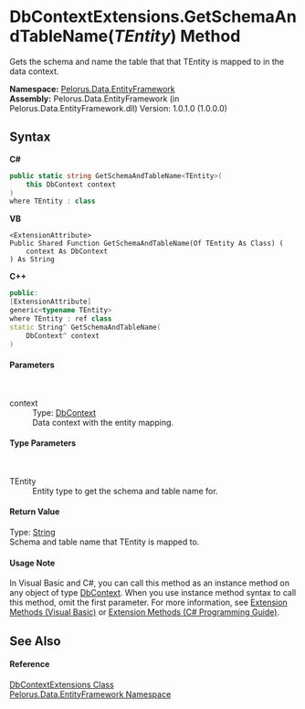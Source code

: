 # DbContextExtensions.GetSchemaAndTableName(*TEntity*) Method 
 

Gets the schema and name the table that that TEntity is mapped to in the data context.

**Namespace:**&nbsp;<a href="55312241">Pelorus.Data.EntityFramework</a><br />**Assembly:**&nbsp;Pelorus.Data.EntityFramework (in Pelorus.Data.EntityFramework.dll) Version: 1.0.1.0 (1.0.0.0)

## Syntax

**C#**<br />
``` C#
public static string GetSchemaAndTableName<TEntity>(
	this DbContext context
)
where TEntity : class

```

**VB**<br />
``` VB
<ExtensionAttribute>
Public Shared Function GetSchemaAndTableName(Of TEntity As Class) ( 
	context As DbContext
) As String
```

**C++**<br />
``` C++
public:
[ExtensionAttribute]
generic<typename TEntity>
where TEntity : ref class
static String^ GetSchemaAndTableName(
	DbContext^ context
)
```


#### Parameters
&nbsp;<dl><dt>context</dt><dd>Type: <a href="http://msdn2.microsoft.com/en-us/library/gg679505" target="_blank">DbContext</a><br />Data context with the entity mapping.</dd></dl>

#### Type Parameters
&nbsp;<dl><dt>TEntity</dt><dd>Entity type to get the schema and table name for.</dd></dl>

#### Return Value
Type: <a href="http://msdn2.microsoft.com/en-us/library/s1wwdcbf" target="_blank">String</a><br />Schema and table name that TEntity is mapped to.

#### Usage Note
In Visual Basic and C#, you can call this method as an instance method on any object of type <a href="http://msdn2.microsoft.com/en-us/library/gg679505" target="_blank">DbContext</a>. When you use instance method syntax to call this method, omit the first parameter. For more information, see <a href="http://msdn.microsoft.com/en-us/library/bb384936.aspx">Extension Methods (Visual Basic)</a> or <a href="http://msdn.microsoft.com/en-us/library/bb383977.aspx">Extension Methods (C# Programming Guide)</a>.

## See Also


#### Reference
<a href="7F5D0833">DbContextExtensions Class</a><br /><a href="55312241">Pelorus.Data.EntityFramework Namespace</a><br />